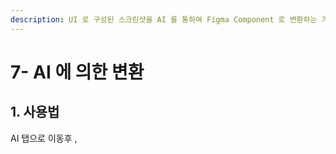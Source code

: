 ```yaml
---
description: UI 로 구성된 스크린샷을 AI 를 통하여 Figma Component 로 변환하는 기능
---
```


# 7- AI 에 의한 변환

## 1. 사용법

AI 탭으로 이동후 ,&#x20;

